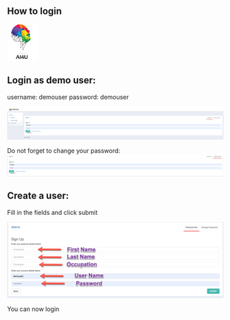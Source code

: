 ## How to login
![Image](assets/ForWhiteBackgroundsm.png)


## Login as demo user:

username: demouser
password: demouser

![Image](assets/2019-08-10_13-41-33.png)

Do not forget to change your password:
![Image](assets/2019-08-10_13-47-57_02.png)


## Create a user:

Fill in the fields and click submit

![Image](assets/2019-08-10_13-52-13.png)




You can now login